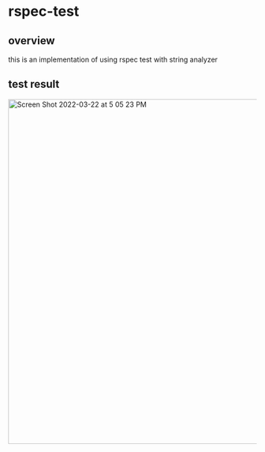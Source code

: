 # rspec-test

## overview
this is an implementation of using rspec test with string analyzer

## test result

<img width="698" alt="Screen Shot 2022-03-22 at 5 05 23 PM" src="https://user-images.githubusercontent.com/71216797/159500014-d5795667-8fb4-489b-95a4-51d19020d217.png">
